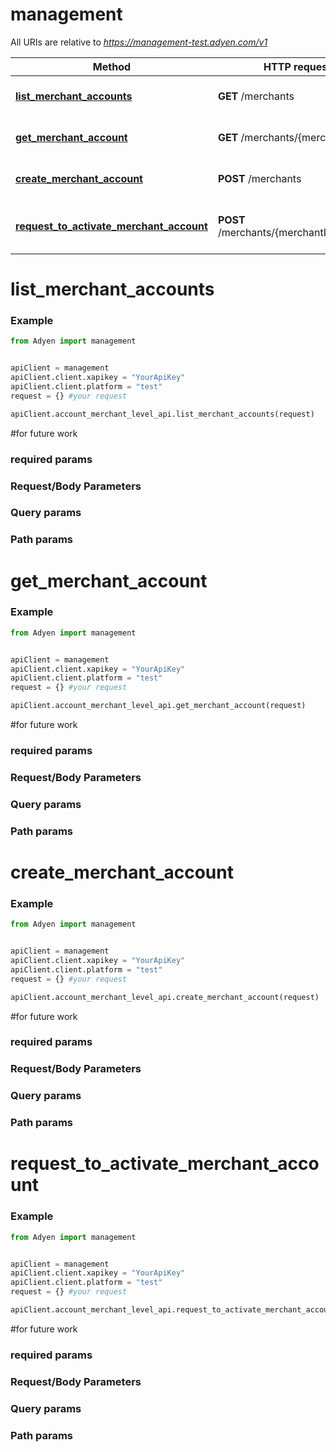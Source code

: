 # management

All URIs are relative to *https://management-test.adyen.com/v1*

Method | HTTP request | Description
------------- | ------------- | -------------
[**list_merchant_accounts**](AccountMerchantLevelApi.md#list_merchant_accounts) | **GET** /merchants | Get a list of merchant accounts
[**get_merchant_account**](AccountMerchantLevelApi.md#get_merchant_account) | **GET** /merchants/{merchantId} | Get a merchant account
[**create_merchant_account**](AccountMerchantLevelApi.md#create_merchant_account) | **POST** /merchants | Create a merchant account
[**request_to_activate_merchant_account**](AccountMerchantLevelApi.md#request_to_activate_merchant_account) | **POST** /merchants/{merchantId}/activate | Request to activate a merchant account




# list_merchant_accounts
### Example

```python
from Adyen import management


apiClient = management
apiClient.client.xapikey = "YourApiKey"
apiClient.client.platform = "test"
request = {} #your request

apiClient.account_merchant_level_api.list_merchant_accounts(request)

```

#for future work
### required params
### Request/Body Parameters
### Query params
### Path params




# get_merchant_account
### Example

```python
from Adyen import management


apiClient = management
apiClient.client.xapikey = "YourApiKey"
apiClient.client.platform = "test"
request = {} #your request

apiClient.account_merchant_level_api.get_merchant_account(request)

```

#for future work
### required params
### Request/Body Parameters
### Query params
### Path params




# create_merchant_account
### Example

```python
from Adyen import management


apiClient = management
apiClient.client.xapikey = "YourApiKey"
apiClient.client.platform = "test"
request = {} #your request

apiClient.account_merchant_level_api.create_merchant_account(request)

```

#for future work
### required params
### Request/Body Parameters
### Query params
### Path params




# request_to_activate_merchant_account
### Example

```python
from Adyen import management


apiClient = management
apiClient.client.xapikey = "YourApiKey"
apiClient.client.platform = "test"
request = {} #your request

apiClient.account_merchant_level_api.request_to_activate_merchant_account(request)

```

#for future work
### required params
### Request/Body Parameters
### Query params
### Path params


